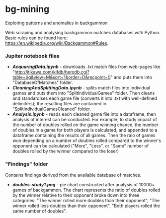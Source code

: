 # bg-mining

Exploring patterns and anomalies in backgammon

Web scraping and analysing backgammon matches databases with Python. Basic rules can be found here: https://en.wikipedia.org/wiki/Backgammon#Rules.

### Jupiter notebook files
* ***AcquaringData.ipynb*** - downloads .txt match files from web-pages like "http://itikawa.com/kifdb/herodb.cgi?table=bg&view=M&sort=1&order=D&recpoint=0" and puts them into "DatabaseOfMatches" folder.
* ***CleaningAndSplittingData.ipynb*** - splits match files into individual games and puts them into "SplitIndividualGames" folder. Then cleans and standardises each game file (converts it into .txt with well-defined delimiters); the resulting files are contained in "SplitIndividualGamesCleaned" folder.
* ***Analysis.ipynb*** - reads each cleaned game file into a dataframe, then analysis of interest can be conducted. For example, to study impact of the number of doubles rolled on the game winning chance, the number of doubles in a game for both players is calculated, and appended to a dataframe containing the results of all games. Then the raio of games won depending on a number of doubles rolled compared to the winner's opponent can be calculated ("More", "Less", or "Same" number of doubles rolled by the winner compared to the loser)

### "Findings" folder
Contains findings derived from the available database of matches.

* ***doubles-study1.png*** - pie chart constructed after analysis of 10000+ games of backgammon. The chart represents the ratio of doubles rolled by the winner relative to their opponent broke down into three categories: "The winner rolled more doubles than their opponent", "The winner rolled less doubles than their opponent", "Both players rolled the same number of doubles".

